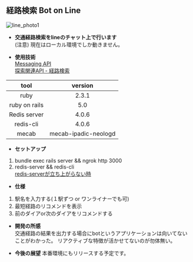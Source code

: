 ## 経路検索 Bot on Line
![line_photo1](https://user-images.githubusercontent.com/17560599/36638706-9d009976-1a3f-11e8-8f92-2099c5d13299.png)  
* **交通経路検索をlineのチャット上で行います**  
(注意) 現在はローカル環境でしか動きません。  

* **使用技術**  
[Messaging API](https://developers.line.me/ja/docs/messaging-api/reference)  
[探索関連API - 経路検索](https://dev.smt.docomo.ne.jp/?p=common_page&p_name=ekispert_search_course_extreme)  

|    tool      |   version    |
|:------------:|:------------:|
|    ruby      |    2.3.1     |
|ruby on rails |    5.0       |
|Redis server  |    4.0.6     |
|redis-cli     |    4.0.6     |
|mecab         |mecab-ipadic-neologd|  

* **セットアップ**  
 1. bundle exec rails server && ngrok http 3000
 2. redis-server && redis-cli  
[redis-serverが立ち上がらない時](https://askubuntu.com/questions/949119/error-when-starting-redis-server-address-already-in-use)  

* **仕様**  
 1. 駅名を入力する(１駅ずつ or ワンライナーでも可)
 2. 最短経路のリコメンドを表示
 3. 前のダイアor次のダイアをリコメンドする

* **開発の所感**  
交通経路の結果を出力する場合にbotというアプリケーションは向いてないことがわかった。
リアクティブな特徴が活かせてないのが勿体無い。

* **今後の展望**
本番環境にもリリースする予定です。
